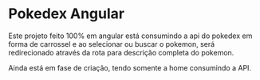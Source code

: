 # Pokedex Angular

Este projeto feito 100% em angular está consumindo a api do pokedex em forma de carrossel e ao selecionar ou buscar o pokemon, será redirecionado através da rota para descrição completa do pokemon.

Ainda está em fase de criação, tendo somente a home consumindo a API.
